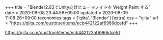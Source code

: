 +++
title = "Blender2.83でUnity向けヒューマノイドを Weight Paint する"
date = 2020-06-08 23:44:56+09:00
updated = 2020-06-09 11:08:26+09:00
taxonomies.tags = ['qiita', 'Blender']
[extra]
css = "qiita"
url = "https://qiita.com/ousttrue/items/ecb442122af6966dcefd"
+++

<https://qiita.com/ousttrue/items/ecb442122af6966dcefd>

